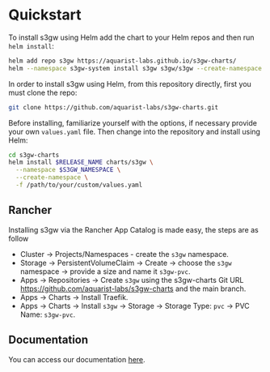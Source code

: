 # Quickstart

To install s3gw using Helm add the chart to your Helm repos and then run `helm
install`:

```bash
helm add repo s3gw https://aquarist-labs.github.io/s3gw-charts/
helm --namespace s3gw-system install s3gw s3gw/s3gw --create-namespace
```

In order to install s3gw using Helm, from this repository directly, first you
must clone the repo:

```bash
git clone https://github.com/aquarist-labs/s3gw-charts.git
```

Before installing, familiarize yourself with the options, if necessary provide
your own `values.yaml` file.
Then change into the repository and install using Helm:

```bash
cd s3gw-charts
helm install $RELEASE_NAME charts/s3gw \
  --namespace $S3GW_NAMESPACE \
  --create-namespace \
  -f /path/to/your/custom/values.yaml
```

## Rancher

Installing s3gw via the Rancher App Catalog is made easy, the steps are as follow

- Cluster -> Projects/Namespaces - create the `s3gw` namespace.
- Storage -> PersistentVolumeClaim -> Create -> choose the `s3gw` namespace
  -> provide a size and name it `s3gw-pvc`.
- Apps -> Repositories -> Create `s3gw`
  using the s3gw-charts Git URL <https://github.com/aquarist-labs/s3gw-charts>
  and the main branch.
- Apps -> Charts -> Install Traefik.
- Apps -> Charts -> Install `s3gw` -> Storage -> Storage Type: `pvc`
  -> PVC Name: `s3gw-pvc`.

## Documentation

You can access our documentation [here][1].

[1]: https://s3gw-docs.readthedocs.io/en/latest/helm-charts/
